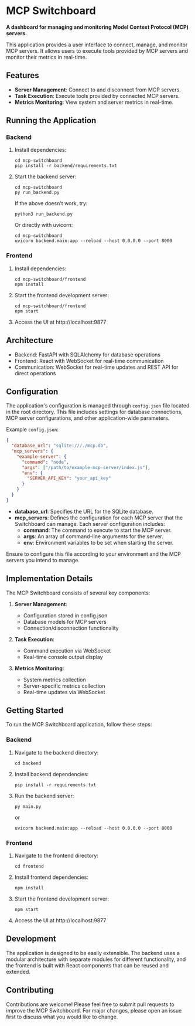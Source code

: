 # MCP Switchboard

**A dashboard for managing and monitoring Model Context Protocol (MCP) servers.**

This application provides a user interface to connect, manage, and monitor MCP servers. It allows users to execute tools provided by MCP servers and monitor their metrics in real-time.

## Features

- **Server Management**: Connect to and disconnect from MCP servers.
- **Task Execution**: Execute tools provided by connected MCP servers.
- **Metrics Monitoring**: View system and server metrics in real-time.

## Running the Application

### Backend

1. Install dependencies:
   ```
   cd mcp-switchboard
   pip install -r backend/requirements.txt
   ```

2. Start the backend server:
   ```
   cd mcp-switchboard
   py run_backend.py
   ```
   
   If the above doesn't work, try:
   ```
   python3 run_backend.py
   ```
   
   Or directly with uvicorn:
   ```
   cd mcp-switchboard
   uvicorn backend.main:app --reload --host 0.0.0.0 --port 8000
   ```

### Frontend

1. Install dependencies:
   ```
   cd mcp-switchboard/frontend
   npm install
   ```

2. Start the frontend development server:
   ```
   cd mcp-switchboard/frontend
   npm start
   ```

3. Access the UI at http://localhost:9877

## Architecture

- Backend: FastAPI with SQLAlchemy for database operations
- Frontend: React with WebSocket for real-time communication
- Communication: WebSocket for real-time updates and REST API for direct operations

## Configuration

The application's configuration is managed through `config.json` file located in the root directory. This file includes settings for database connections, MCP server configurations, and other application-wide parameters.

Example `config.json`:
```json
{
  "database_url": "sqlite:///./mcp.db",
  "mcp_servers": {
    "example-server": {
      "command": "node",
      "args": ["/path/to/example-mcp-server/index.js"],
      "env": {
        "SERVER_API_KEY": "your_api_key"
      }
    }
  }
}
```

- **database_url**: Specifies the URL for the SQLite database.
- **mcp_servers**: Defines the configuration for each MCP server that the Switchboard can manage. Each server configuration includes:
    - **command**: The command to execute to start the MCP server.
    - **args**: An array of command-line arguments for the server.
    - **env**: Environment variables to be set when starting the server.

Ensure to configure this file according to your environment and the MCP servers you intend to manage.

## Implementation Details

The MCP Switchboard consists of several key components:

1. **Server Management**:
   - Configuration stored in config.json
   - Database models for MCP servers
   - Connection/disconnection functionality

2. **Task Execution**:
   - Command execution via WebSocket
   - Real-time console output display

3. **Metrics Monitoring**:
   - System metrics collection
   - Server-specific metrics collection
   - Real-time updates via WebSocket

## Getting Started

To run the MCP Switchboard application, follow these steps:

### Backend

1. Navigate to the backend directory:
   ```
   cd backend
   ```

2. Install backend dependencies:
   ```
   pip install -r requirements.txt
   ```

3. Run the backend server:
   ```
   py main.py
   ```
   or
   ```
   uvicorn backend.main:app --reload --host 0.0.0.0 --port 8000
   ```

### Frontend

1. Navigate to the frontend directory:
   ```
   cd frontend
   ```

2. Install frontend dependencies:
   ```
   npm install
   ```

3. Start the frontend development server:
   ```
   npm start
   ```

4. Access the UI at http://localhost:9877

## Development

The application is designed to be easily extensible. The backend uses a modular architecture with separate modules for different functionality, and the frontend is built with React components that can be reused and extended.

## Contributing

Contributions are welcome! Please feel free to submit pull requests to improve the MCP Switchboard. For major changes, please open an issue first to discuss what you would like to change.
